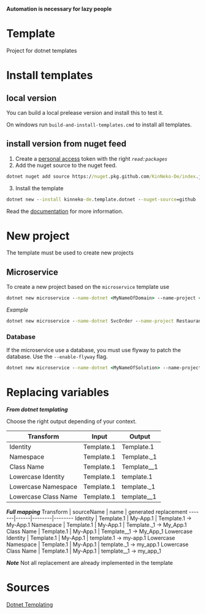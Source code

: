 **Automation is necessary for lazy people**

# Template
Project for dotnet templates

# Install templates
## local version
You can build a local prelease version and install this to test it.

On windows run ``` build-and-install-templates.cmd ``` to install all templates.

## install version from nuget feed
1. Create a [personal access](https://github.com/settings/tokens) token with the right *``` read:packages ```*
2. Add the nuget source to the nuget feed.
```bat
dotnet nuget add source https://nuget.pkg.github.com/KinNeko-De/index.json --name github --username <MY_USER> --password <MY_PAT>
```
3. Install the template
```bat
dotnet new --install kinneko-de.template.dotnet --nuget-source=github
```

Read the [documentation](documentation/README.md) for more information.

# New project
The template must be used to create new projects

## Microservice
To create a new project based on the ```microservice``` template use  

```bat
dotnet new microservice --name-dotnet <MyNameOfDomain> --name-project <MyNameOfProject>
``` 

*Example*
```bat
dotnet new microservice --name-dotnet SvcOrder --name-project Restaurant -name-project Order
``` 

### Database
If the microservice use a database, you must use flyway to patch the database. Use the ```--enable-flyway``` flag.

```bat
dotnet new microservice --name-dotnet <MyNameOfSolution> --name-project <MyNameOfProject> --enable-flyway
```

# Replacing variables

***From dotnet templating***

Choose the right output depending of your context.

Transform | Input | Output
-------|------|--------
Identity | Template.1 | Template.1
Namespace | Template.1 | Template._1
Class Name | Template.1 | Template__1
Lowercase Identity | Template.1 | template.1
Lowercase Namespace | Template.1 | template._1
Lowercase Class Name | Template.1 | template__1


***Full mapping***
Transform | sourceName | name | generated replacement
-------|------|--------|--------
Identity             | Template.1 | My-App.1 | Template.1 -> My-App.1
Namespace            | Template.1 | My-App.1 | Template._1 -> My_App.1
Class Name           | Template.1 | My-App.1 | Template__1 -> My_App_1 
Lowercase Identity   | Template.1 | My-App.1 | template.1 -> my-app.1
Lowercase Namespace  | Template.1 | My-App.1 | template._1 -> my_app.1
Lowercase Class Name | Template.1 | My-App.1 | template__1 -> my_app_1

***Note***
Not all replacement are already implemented in the template

# Sources
[Dotnet Templating](https://github.com/dotnet/templating/wiki)
